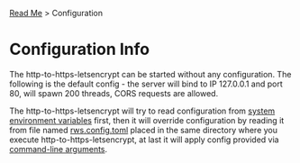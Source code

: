 [Read Me](README.md) > Configuration

# Configuration Info
The http-to-https-letsencrypt can be started without any configuration. The following is the default config - the server will bind to IP 127.0.0.1 and port 80, will spawn 200 threads, CORS requests are allowed.

The http-to-https-letsencrypt will try to read configuration from [system environment variables](https://github.com/bohdaq/rust-http-to-https-letsencrypt-acme/blob/main/rws.variables) first, then it will override configuration
by reading it from file named [rws.config.toml](https://github.com/bohdaq/rust-http-to-https-letsencrypt-acme/blob/main/rws.config.toml) placed in the same directory where you execute http-to-https-letsencrypt, at last it will
apply config provided via [command-line arguments](https://github.com/bohdaq/rust-http-to-https-letsencrypt-acme/blob/main/rws.command_line).


